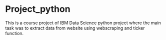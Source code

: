 # Project_python
This is a course project of IBM Data Science python project
where the main task was to extract data from website using
webscraping and ticker function.

